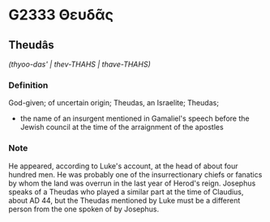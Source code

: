 # G2333 Θευδᾶς

## Theudâs

_(thyoo-das' | thev-THAHS | thave-THAHS)_

### Definition

God-given; of uncertain origin; Theudas, an Israelite; Theudas; 

- the name of an insurgent mentioned in Gamaliel's speech before the Jewish council at the time of the arraignment of the apostles

### Note

He appeared, according to Luke's account, at the head of about four hundred men. He was probably one of the insurrectionary chiefs or fanatics by whom the land was overrun in the last year of Herod's reign. Josephus speaks of a Theudas who played a similar part at the time of Claudius, about AD 44, but the Theudas mentioned by Luke must be a different person from the one spoken of by Josephus.
